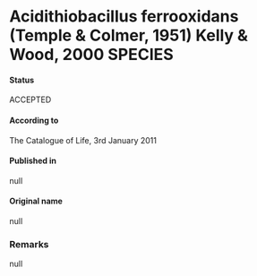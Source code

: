 # Acidithiobacillus ferrooxidans (Temple & Colmer, 1951) Kelly & Wood, 2000 SPECIES

#### Status
ACCEPTED

#### According to
The Catalogue of Life, 3rd January 2011

#### Published in
null

#### Original name
null

### Remarks
null